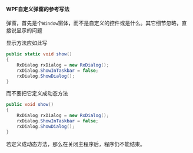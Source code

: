 #### WPF自定义弹窗的参考写法

弹窗，首先是个`Window`窗体，而不是自定义的控件或是什么。其它细节忽略，直接说显示的问题

显示方法应如此写

```c#
public static void show()
{
    RxDialog rxDialog = new RxDialog();
    rxDialog.ShowInTaskbar = false;
    rxDialog.ShowDialog();
}
```
而不要把它定义成动态方法

```c#
public void show()
{
    RxDialog rxDialog = new RxDialog();
    rxDialog.ShowInTaskbar = false;
    rxDialog.ShowDialog();
}
```
若定义成动态方法，那么在关闭主程序后，程序仍不能结束。